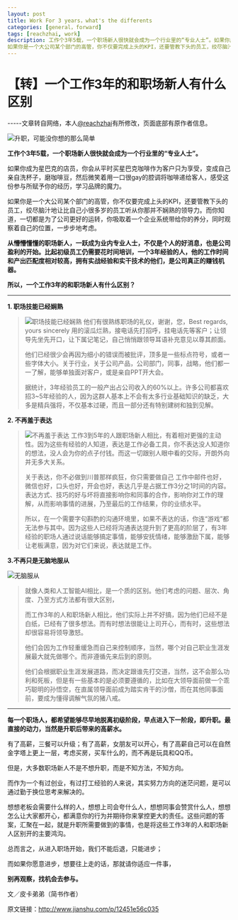 ```yaml
---
layout: post
title: Work For 3 years，what's the differents
categories: [general，forward]
tags: [reachzhai, work]
description: 工作个3年5载，一个职场新人很快就会成为一个行业里的“专业人士”。如果你成为星巴克的店员，你会从平时买星巴克咖啡作为客户只为享受，变成自己亲自洗杯子，磨咖啡豆，然后微笑着用一口很gay的腔调将咖啡递给客人，感受这份参与所赋予你的经历，学习品牌的魔力。
如果你是一个大公司某个部门的高管，你不仅要完成上头的KPI，还要管教下头的员工，绞尽脑汁地让比自己小很多岁的员工听从你那并不娴熟的领导力。而你知道，一切都是为了公司更好的运转，你吸取着一个企业系统带给你的养分，同时观察着自己的位置，一步步地考虑。……<阅读全文>
---
```

# 【转】一个工作3年的和职场新人有什么区别 #
-----文章转自网络，本人[@reachzhai](https://twitter.com/reachzhai "ReachZhai")有所修改，页面底部有原作者信息。

![升职，可能没你想的那么简单](http://upload-images.jianshu.io/upload_images/45202-ec7c142aded690c8.jpg?imageMogr2/auto-orient/strip%7CimageView2/2/w/1240)

**工作个3年5载，一个职场新人很快就会成为一个行业里的“专业人士”。**


如果你成为星巴克的店员，你会从平时买星巴克咖啡作为客户只为享受，变成自己亲自洗杯子，磨咖啡豆，然后微笑着用一口很gay的腔调将咖啡递给客人，感受这份参与所赋予你的经历，学习品牌的魔力。

如果你是一个大公司某个部门的高管，你不仅要完成上头的KPI，还要管教下头的员工，绞尽脑汁地让比自己小很多岁的员工听从你那并不娴熟的领导力。而你知道，一切都是为了公司更好的运转，你吸取着一个企业系统带给你的养分，同时观察着自己的位置，一步步地考虑。

**从懵懵懂懂的职场新人，一跃成为业内专业人士，不仅是个人的好消息，也是公司盈利的开始。比起初级员工仍需要花时间培训，一个3年经验的人，他的工作时间和产出匹配度相对较高，拥有实战经验和实干技术的他们，是公司真正的赚钱机器。**

**所以，一个工作3年的和职场新人有什么区别？**

----------

**1. 职场技能已经娴熟**

> ![职场技能已经娴熟](http://upload-images.jianshu.io/upload_images/45202-b2ce38ccfc123b1d.png?imageMogr2/auto-orient/strip%7CimageView2/2/w/1240)
> 他们有很熟练职场的礼仪，谢谢，您，Best regards, yours sincerely
> 用的滚瓜烂熟，接电话先打招呼，挂电话先等客户；让领导先坐先开口，让下属记笔记，自己悄悄跟领导耳语补充意见以尊其颜面。
>  
> 他们已经很少会再因为细小的错误而被批评，顶多是一些标点符号，或者一些字体大小。关于行业，关于公司产品，公司部门，同事，战略，他们都一一了解，能够单独面对客户，或是亲自PPT开大会。
> 
> 据统计，3年经验员工的一般产出占公司收入的60%以上。许多公司都喜欢招3~5年经验的人，因为这群人基本上不会有太多行业基础知识的缺乏，大多是精兵强将，不仅基本过硬，而且一部分还有特别建树和独到见解。
> 



 

**2. 不再羞于表达**

> ![不再羞于表达](http://upload-images.jianshu.io/upload_images/45202-812aa710956f3c33.jpg?imageMogr2/auto-orient/strip%7CimageView2/2/w/1240)
> 工作3到5年的人跟职场新人相比，有着相对更强的主动性。因为这些有经验的人知道，表达是工作必备工具，你不表达没人知道你的想法，没人会为你的点子付钱。而这一切跟别人眼中看的交际，开朗外向并无多大关系。
> 
> 关于表达，你不必做到川普那样疯狂，你只需要做自己
> 工作中邮件也好，微信也好，口头也好，开会也好，表达几乎是占据工作3分之1时间的内容。表达方式、技巧的好与坏将直接影响你和同事的合作，影响你对工作的理解，从而影响事情的进展，乃至最后的工作结果，你的业绩水平。
> 
> 所以，在一个需要字句斟酌的沟通环境里，如果不表达的话，你连“游戏”都无法参与其中。因为这些人已经将沟通表达提升到了更高的阶层了，有3年经验的职场人通过说话能够搞定事情，能够安抚情绪，能够激励下属，能够让老板满意，因为对它们来说，表达就是工作。

**3.不再只是无脑地服从**

![无脑服从](http://image91.360doc.com/DownloadImg/2015/11/0912/61307901_5.jpg)
 
> 就像人类和人工智能AI相比，是一个质的区别。他们考虑的问题、层次、角度、乃至方式方法都有很大区别，
> 
> 而工作3年的人和职场新人相比，他们实际上并不好搞，因为他们已经不是白纸，已经有了很多想法。而有时想法很能让上司开心，而有时，这些想法却很容易将领导激怒。
> 
> 他们会因为工作轻重缓急而自己来控制顺序，当然，哪个对自己职业生涯发展最大就先做哪个。而非遵循先来后到的原则。
> 
> 他们会根据职业生涯发展道路，而决定跟谁先打交道，当然，这不会那么功利和死板，但是有一些基本的是必须要遵循的，比如在大领导面前做一个乖巧聪明的孙悟空，在直属领导面前成为踏实肯干的沙僧，而在其他同事面前，要成为懂得调解气氛的猪八戒。


----------


**每一个职场人，都希望能够尽早地脱离初级阶段，早点进入下一阶段，即升职。最直接的动力，当然是升职后带来的高薪水。**

有了高薪，三餐可以升级；有了高薪，女朋友可以开心，有了高薪自己可以在自然金字塔上更上一层，考虑买房，买车什么的，而不再是玩具和QQ币。

但是，大多数职场新人不是不想升职，而是不知方法，不知方向。

而作为一个有过创业，有过打工经验的人来说，其实努力方向的迷茫问题，是可以通过勤于换位思考来解决的。

想想老板会需要什么样的人，想想上司会夸什么人，想想同事会赞赏什么人，想想怎么让大家都开心，都满意你的行为并期待你来掌控更大的责任。这些问题的答案，汇聚在一起，就是升职所需要做到的事情，也是将这些工作3年的人和职场新人区别开的主要鸿沟。

总而言之，从进入职场开始，我们不能后退，只能进步；

而如果你愿意进步，想要往上走的话，那就请你适应一件事，

**别再观察，找机会去参与。**

文／皮卡弟弟（简书作者）

原文链接：http://www.jianshu.com/p/12451e56c035






